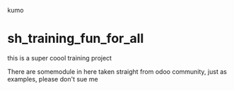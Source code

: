 kumo

# sh_training_fun_for_all
this is a super coool training project 

There are somemodule in here taken straight from odoo community, just as examples, please don't sue me
